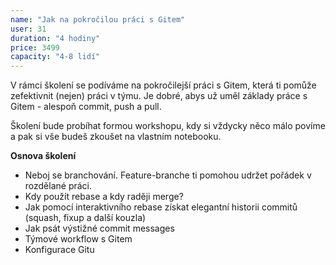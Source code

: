 ```yaml
---
name: "Jak na pokročilou práci s Gitem"
user: 31
duration: "4 hodiny"
price: 3499
capacity: "4-8 lidí"
---
```


V rámci školení se podíváme na pokročilejší práci s Gitem, která ti pomůže zefektivnit (nejen) práci v týmu.  Je dobré, abys už uměl základy práce s Gitem - alespoň commit, push a pull.

Školení bude probíhat formou workshopu, kdy si vždycky něco málo povíme a pak si vše budeš zkoušet na vlastním notebooku.

<strong>Osnova školení</strong>

<ul>
    <li>Neboj se branchování. Feature-branche ti pomohou udržet pořádek v rozdělané práci.</li>
    <li>Kdy použít rebase a kdy raději merge?</li>
    <li>Jak pomocí interaktivního rebase získat elegantní historii commitů (squash, fixup a další kouzla)</li>
    <li>Jak psát výstižné commit messages</li>
    <li>Týmové workflow s Gitem</li>
    <li>Konfigurace Gitu</li>
</ul>
